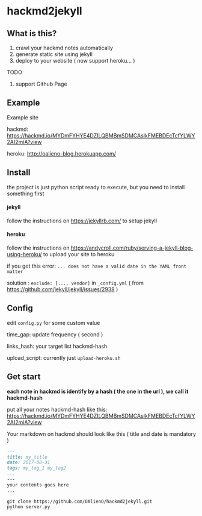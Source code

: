 # hackmd2jekyll

## What is this?

1. crawl your hackmd notes automatically
2. generate static site using jekyll
3. deploy to your website ( now support heroku... )

TODO
1. support Github Page

## Example

Example site

hackmd: https://hackmd.io/MYDmFYHYE4DZILQBMBmSDMCAsIkFMEBDEcTcfYLWY2AI2miA?view

heroku: http://oalieno-blog.herokuapp.com/

## Install

the project is just python script ready to execute, but you need to install something first

#### jekyll

follow the instructions on https://jekyllrb.com/ to setup jekyll

#### heroku

follow the instructions on https://andycroll.com/ruby/serving-a-jekyll-blog-using-heroku/ to upload your site to heroku

if you got this error: `... does not have a valid date in the YAML front matter`

solution : `exclude: [..., vendor]` in `_config.yml` ( from https://github.com/jekyll/jekyll/issues/2938 )

## Config

edit `config.py` for some custom value

time_gap: update frequency ( second )

links_hash: your target list hackmd-hash

upload_script: currently just `upload-heroku.sh`

## Get start

**each note in hackmd is identify by a hash ( the one in the url ), we call it hackmd-hash**

put all your notes hackmd-hash like this: https://hackmd.io/MYDmFYHYE4DZILQBMBmSDMCAsIkFMEBDEcTcfYLWY2AI2miA?view

Your markdown on hackmd should look like this ( title and date is mandatory )

```markdown
---
title: my_title
date: 2017-08-31
tags: my_tag_1 my_tag2
...
---
your contents goes here
...
```

```
git clone https://github.com/OAlienO/hackmd2jekyll.git
python server.py
```
